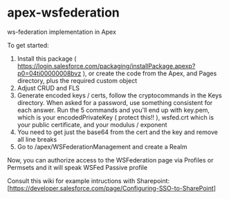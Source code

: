 apex-wsfederation
=================

ws-federation implementation in Apex

To get started:

1. Install this package ( https://login.salesforce.com/packaging/installPackage.apexp?p0=04ti00000008bvz ), or create the code from the Apex, and Pages directory, plus the required custom object 
2. Adjust CRUD and FLS 
3. Generate encoded keys / certs, follow the cryptocommands in the Keys directory.   When asked for a password, use something consistent for each answer.   Run the 5 commands and you'll end up with key.pem, which is your encodedPrivateKey ( protect this!! ), wsfed.crt which is your public certificate, and your modulus / exponent
4. You need to get just the base64 from the cert and the key and remove all line breaks
5. Go to /apex/WSFederationManagement and create a Realm

Now, you can authorize access to the WSFederation page via Profiles or Permsets and it will speak WSFed Passive profile

Consult this wiki for example intructions with Sharepoint: [https://developer.salesforce.com/page/Configuring-SSO-to-SharePoint]